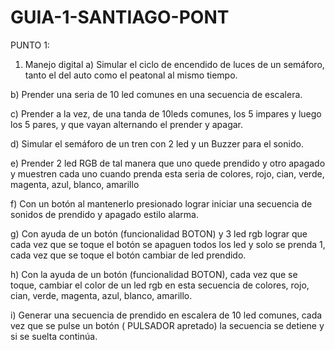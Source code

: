 # GUIA-1-SANTIAGO-PONT
PUNTO 1:
1) Manejo digital
a) Simular el ciclo de encendido de luces de un semáforo, tanto el del auto como el peatonal al mismo tiempo.

b) Prender una seria de 10 led comunes en una secuencia de escalera.

c) Prender a la vez, de una tanda de 10leds comunes, los 5 impares y luego los 5 pares, y que vayan alternando el prender y apagar.

d) Simular el semáforo de un tren con 2 led y un Buzzer para el sonido.

e) Prender 2 led RGB de tal manera que uno quede prendido y otro apagado y muestren cada uno cuando prenda esta seria de colores, rojo, cian, verde, magenta, azul, blanco, amarillo

f) Con un botón al mantenerlo presionado lograr iniciar una secuencia de sonidos de prendido y apagado estilo alarma.

g) Con ayuda de un botón (funcionalidad BOTON) y 3 led rgb lograr que cada vez que se toque el botón se apaguen todos los led y solo se prenda 1, cada vez que se toque el botón cambiar de led prendido.

h) Con la ayuda de un botón (funcionalidad BOTON), cada vez que se toque, cambiar el color de un led rgb en esta secuencia de colores, rojo, cian, verde, magenta, azul, blanco, amarillo.

i) Generar una secuencia de prendido en escalera de 10 led comunes, cada vez que se pulse un botón ( PULSADOR apretado) la secuencia se detiene y si se suelta continúa.

